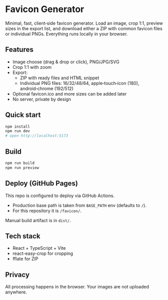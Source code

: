 # Favicon Generator

Minimal, fast, client‑side favicon generator. Load an image, crop 1:1, preview sizes in the export list, and download either a ZIP with common favicon files or individual PNGs. Everything runs locally in your browser.

## Features
- Image choose (drag & drop or click), PNG/JPG/SVG
- Crop 1:1 with zoom
- Export:
  - ZIP with ready files and HTML snippet
  - Individual PNG files: 16/32/48/64, apple‑touch‑icon (180), android‑chrome (192/512)
- Optional favicon.ico and more sizes can be added later
- No server, private by design

## Quick start
```bash
npm install
npm run dev
# open http://localhost:5173
```

## Build
```bash
npm run build
npm run preview
```

## Deploy (GitHub Pages)
This repo is configured to deploy via GitHub Actions.
- Production base path is taken from `BASE_PATH` env (defaults to `/`).
- For this repository it is `/favicon/`.

Manual build artifact is in `dist/`.

## Tech stack
- React + TypeScript + Vite
- react-easy-crop for cropping
- fflate for ZIP

## Privacy
All processing happens in the browser. Your images are not uploaded anywhere.

